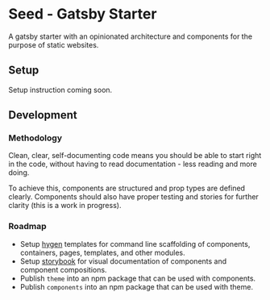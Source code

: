 # Seed - Gatsby Starter

A gatsby starter with an opinionated architecture and components for the purpose of static websites.

## Setup

Setup instruction coming soon.

## Development

### Methodology

Clean, clear, self-documenting code means you should be able to start right in the code, without having to read documentation - less reading and more doing.

To achieve this, components are structured and prop types are defined clearly. Components should also have proper testing and stories for further clarity (this is a work in progress).

### Roadmap

- Setup [hygen](https://github.com/jondot/hygen) templates for command line scaffolding of components, containers, pages, templates, and other modules.
- Setup [storybook](https://github.com/storybookjs/storybook) for visual documentation of components and component compositions.
- Publish `theme` into an npm package that can be used with components.
- Publish `components` into an npm package that can be used with theme.
